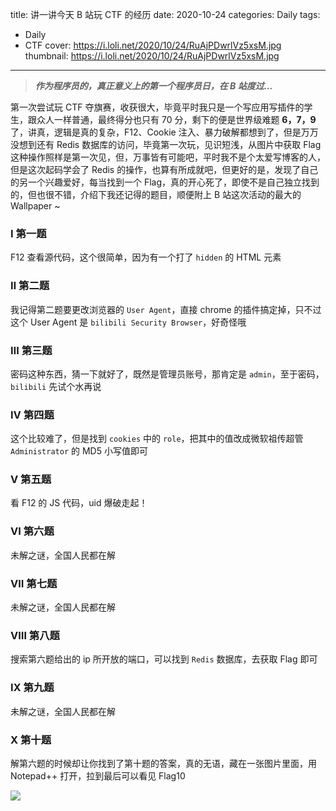 title: 讲一讲今天 B 站玩 CTF 的经历
date: 2020-10-24
categories: Daily
tags:
  - Daily
  - CTF
cover: https://i.loli.net/2020/10/24/RuAjPDwrlVz5xsM.jpg
thumbnail: https://i.loli.net/2020/10/24/RuAjPDwrlVz5xsM.jpg
---

> ***作为程序员的，真正意义上的第一个程序员日，在 B 站度过...***

<!-- more -->

第一次尝试玩 CTF 夺旗赛，收获很大，毕竟平时我只是一个写应用写插件的学生，跟众人一样普通，最终得分也只有 70 分，剩下的便是世界级难题 **6，7，9** 了，讲真，逻辑是真的复杂，F12、Cookie 注入、暴力破解都想到了，但是万万没想到还有 Redis 数据库的访问，毕竟第一次玩，见识短浅，从图片中获取 Flag 这种操作照样是第一次见，但，万事皆有可能吧，平时我不是个太爱写博客的人，但是这次起码学会了 Redis 的操作，也算有所成就吧，但更好的是，发现了自己的另一个兴趣爱好，每当找到一个 Flag，真的开心死了，即使不是自己独立找到的，但也很不错，介绍下我还记得的题目，顺便附上 B 站这次活动的最大的 Wallpaper ~

### Ⅰ 第一题

F12 查看源代码，这个很简单，因为有一个打了 `hidden` 的 HTML 元素

### Ⅱ 第二题

我记得第二题要更改浏览器的 `User Agent`，直接 chrome 的插件搞定掉，只不过这个 User Agent 是 `bilibili Security Browser`，好奇怪哦

### Ⅲ 第三题

密码这种东西，猜一下就好了，既然是管理员账号，那肯定是 `admin`，至于密码，`bilibili` 先试个水再说

### Ⅳ 第四题

这个比较难了，但是找到 `cookies` 中的 `role`，把其中的值改成微软祖传超管 `Administrator` 的 MD5 小写值即可

### Ⅴ 第五题

看 F12 的 JS 代码，uid 爆破走起！

### Ⅵ 第六题

未解之谜，全国人民都在解

### Ⅶ 第七题

未解之谜，全国人民都在解

### Ⅷ 第八题

搜索第六题给出的 ip 所开放的端口，可以找到 `Redis` 数据库，去获取 Flag 即可

### Ⅸ 第九题

未解之谜，全国人民都在解

### Ⅹ 第十题

解第六题的时候却让你找到了第十题的答案，真的无语，藏在一张图片里面，用 Notepad++ 打开，拉到最后可以看见 Flag10

![](https://i.loli.net/2020/10/24/RuAjPDwrlVz5xsM.jpg)